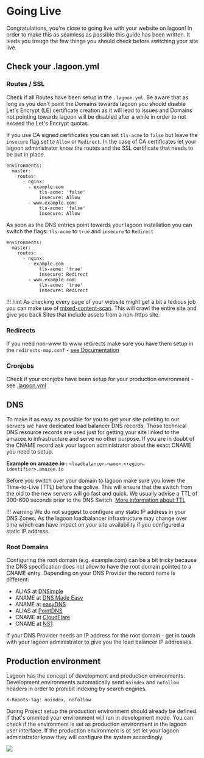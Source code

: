 # Going Live

Congratulations, you're close to going live with your website on lagoon! In order to make this as seamless as possible this guide has been written. It leads you trough the few things you should check before switching your site live.

## Check your .lagoon.yml

### Routes / SSL

Check if all Routes have been setup in the `.lagoon.yml`. Be aware that as long as you don't point the Domains towards lagoon you should disable Let's Encrypt \(LE\) certificate creation as it will lead to issues and Domains not pointing towards lagoon will be disabled after a while in order to not exceed the Let's Encrypt quotas.

If you use CA signed certificates you can set `tls-acme` to `false` but leave the `insecure` flag set to `Allow` or `Redirect`. In the case of CA certificates let your lagoon administrator know the routes and the SSL certificate that needs to be put in place.

```text
environments:
  master:
    routes:
      - nginx:
        - example.com
            tls-acme: 'false'
            insecure: Allow
        - www.example.com:
            tls-acme: 'false'
            insecure: Allow
```

As soon as the DNS entries point towards your lagoon installation you can switch the flags: `tls-acme` to `true` and `insecure` to `Redirect`

```text
environments:
  master:
    routes:
      - nginx:
        - example.com
            tls-acme: 'true'
            insecure: Redirect
        - www.example.com:
            tls-acme: 'true'
            insecure: Redirect
```

!!! hint As checking every page of your website might get a bit a tedious job you can make use of [mixed-content-scan](https://github.com/bramus/mixed-content-scan). This will crawl the entire site and give you back Sites that include assets from a non-https site.

### Redirects

If you need non-www to www redirects make sure you have them setup in the `redirects-map.conf` - [see Documentation](https://lagoon.readthedocs.io/en/latest/using_lagoon/docker_images/nginx/#redirects-mapconf)

### Cronjobs

Check if your cronjobs have been setup for your production environment - see [.lagoon.yml](lagoon_yml.md#environmentsnamecronjobs)

## DNS

To make it as easy as possible for you to get your site pointing to our servers we have dedicated load balancer DNS records. Those technical DNS resource records are used just for getting your site linked to the amazee.io infrastructure and serve no other purpose. If you are in doubt of the CNAME record ask your lagoon administrator about the exact CNAME you need to setup.

**Example on amazee.io :** `<loadbalancer-name>.<region-identifier>.amazee.io`

Before you switch over your domain to lagoon make sure you lower the Time-to-Live \(TTL\) before the golive. This will ensure that the switch from the old to the new servers will go fast and quick. We usually advise a TTL of 300-600 seconds prior to the DNS Switch. [More information about TTL](https://en.wikipedia.org/wiki/Time_to_live#DNS_records)

!!! warning We do not suggest to configure any static IP address in your DNS Zones. As the lagoon loadbalancer infrastructure may change over time which can have impact on your site availability if you configured a static IP address.

### Root Domains

Configuring the root domain \(e.g. example.com\) can be a bit tricky because the DNS specification does not allow to have the root domain pointed to a CNAME entry. Depending on your DNS Provider the record name is different:

* ALIAS at [DNSimple](https://dnsimple.com/)
* ANAME at [DNS Made Easy](http://www.dnsmadeeasy.com/)
* ANAME at [easyDNS](https://www.easydns.com/)
* ALIAS at [PointDNS](https://pointhq.com/)
* CNAME at [CloudFlare](https://www.cloudflare.com/)
* CNAME at [NS1](http://ns1.com)

If your DNS Provider needs an IP address for the root domain - get in touch with your lagoon administrator to give you the load balancer IP addresses.

## Production environment

Lagoon has the concept of development and production environments. Development environments automatically send `noindex` and `nofollow` headers in order to prohibit indexing by search engines.

`X-Robots-Tag: noindex, nofollow`

During Project setup the production environment should already be defined. If that's ommited your environment will run in development mode. You can check if the environment is set as production environment in the lagoon user interface. If the production environment is ot set let your lagoon administrator know they will configure the system accordingly.

![](../../.gitbook/assets/lagoon-ui-production.png)

